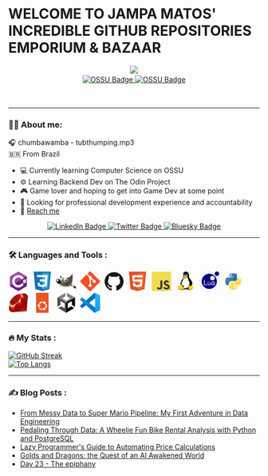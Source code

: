 # WELCOME TO JAMPA MATOS' INCREDIBLE GITHUB REPOSITORIES EMPORIUM & BAZAAR
<div id="header" align="center">
  <img src="https://media.giphy.com/media/3oEjI5VtIhHvK37WYo/giphy.gif">
  
  <div id="courses">
    <a href="https://github.com/ossu/computer-science">
      <img src="https://img.shields.io/badge/OSSU-computer--science-blue?style=for-the-badge&logo=ossu&logoColor=white" alt="OSSU Badge"/>
    </a>
    <a href="https://www.theodinproject.com/">
      <img src="https://img.shields.io/badge/The%20Odin%20Project-D6AA68?style=for-the-badge&logo=data:image/png" alt="OSSU Badge"/>
    </a>
  </div>
  <a href="https://www.codewars.com/users/jampamatos">
    <img src="https://www.codewars.com/users/jampamatos/badges/small" alt=""/><br>
  </a>
<img src="https://komarev.com/ghpvc/?username=jampamatos&style=flat-square&color=blue" alt=""/>
</div>

---

### :man_technologist: About me:

:headphones: chumbawamba - tubthumping.mp3<br>
:brazil: From Brazil

- :computer: Currently learning Computer Science on OSSU
- :gear: Learning Backend Dev on The Odin Project
- :video_game: Game lover and hoping to get into Game Dev at some point
- :necktie: Looking for professional development experience and accountability
- :email: [Reach me](mailto:jp.coutm@gmail.com)

<div id="badges" align="center">
    <a href="https://www.linkedin.com/in/jampamatos/">
      <img src="https://img.shields.io/badge/LinkedIn-blue?style=for-the-badge&logo=linkedin&logoColor=white" alt="LinkedIn Badge"/>
  </a>
  <a href="mailto:jp.coutm@gmail.com">
      <img src="https://img.shields.io/badge/Email-red?style=for-the-badge&logo=gmail&logoColor=white" alt="Twitter Badge"/>
    </a>
  <a href="https://bsky.app/profile/jampamatos.jampa.br">
      <img src="https://img.shields.io/badge/Bluesky-blue?style=for-the-badge&logo=bluesky&logoColor=white" alt="Bluesky Badge"/>
  </a>
  </div>

---

### :hammer_and_wrench: Languages and Tools :

<div>
  <img src="https://github.com/devicons/devicon/blob/master/icons/csharp/csharp-original.svg" title="C#" alt="C#" width="40" height="40"/>&nbsp;
  <img src="https://github.com/devicons/devicon/blob/master/icons/css3/css3-original.svg" title="CSS3" alt="CSS3" width="40" height="40"/>&nbsp;
  <img src="https://github.com/devicons/devicon/blob/master/icons/gimp/gimp-original.svg" title="Gimp" alt="Gimp" width="40" height="40"/>&nbsp;
  <img src="https://github.com/devicons/devicon/blob/master/icons/git/git-original.svg" title="Git" alt="Git" width="40" height="40"/>&nbsp;
  <img src="https://github.com/devicons/devicon/blob/master/icons/github/github-original.svg" title="Github" alt="Github" width="40" height="40"/>&nbsp;
  <img src="https://github.com/devicons/devicon/blob/master/icons/html5/html5-original.svg" title="HTML5" alt="HTML5" width="40" height="40"/>&nbsp;
  <img src="https://github.com/devicons/devicon/blob/master/icons/javascript/javascript-original.svg" title="JavaScript" alt="JavaScript" width="40" height="40"/>&nbsp;
  <img src="https://github.com/devicons/devicon/blob/master/icons/linux/linux-original.svg" title="Linux" alt="Linux" width="40" height="40"/>&nbsp;
  <img src="https://github.com/devicons/devicon/blob/master/icons/lua/lua-original.svg" title="Lua" alt="Lua" width="40" height="40"/>&nbsp;
  <img src="https://github.com/devicons/devicon/blob/master/icons/python/python-original.svg" title="Python" alt="Python" width="40" height="40"/>&nbsp;
  <img src="https://github.com/devicons/devicon/blob/master/icons/ruby/ruby-original.svg" title="Ruby" alt="Ruby" width="40" height="40"/>&nbsp;
  <img src="https://github.com/devicons/devicon/blob/master/icons/ubuntu/ubuntu-plain.svg" title="Ubuntu" alt="Ubuntu" width="40" height="40"/>&nbsp;
  <img src="https://github.com/devicons/devicon/blob/master/icons/unity/unity-original.svg" title="Unity" alt="Unity" width="40" height="40"/>&nbsp;
  <img src="https://github.com/devicons/devicon/blob/master/icons/vscode/vscode-original.svg" title="VS Code" alt="VS Code" width="40" height="40"/>&nbsp;
  
</div>

---


### :fire: My Stats :

[![GitHub Streak](http://github-readme-streak-stats.herokuapp.com?user=jampamatos&theme=dark&background=000000)](https://git.io/streak-stats)<br>
[![Top Langs](https://github-readme-stats.vercel.app/api/top-langs/?username=jampamatos&layout=compact&theme=vision-friendly-dark)](https://github.com/anuraghazra/github-readme-stats)


---

### :writing_hand: Blog Posts :

<!-- BLOG-POST-LIST:START -->
- [From Messy Data to Super Mario Pipeline: My First Adventure in Data Engineering](https://dev.to/jampamatos/from-messy-data-to-super-mario-pipeline-my-first-adventure-in-data-engineering-1apo)
- [Pedaling Through Data: A Wheelie Fun Bike Rental Analysis with Python and PostgreSQL](https://dev.to/jampamatos/pedaling-through-data-a-wheelie-fun-bike-rental-analysis-with-python-and-postgresql-13dc)
- [Lazy Programmer&#39;s Guide to Automating Price Calculations](https://dev.to/jampamatos/lazy-programmers-guide-to-automating-price-calculations-4g93)
- [Golds and Dragons: the Quest of an AI Awakened World](https://dev.to/jampamatos/golds-and-dragons-the-quest-of-an-ai-awakened-world-55p9)
- [Day 23 - The epiphany](https://dev.to/jampamatos/day-23-the-epiphany-4o)
<!-- BLOG-POST-LIST:END -->
